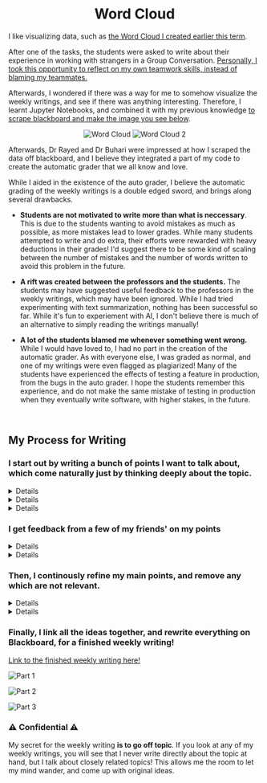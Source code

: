 <center>
<h1>Word Cloud</h1>
</center>

I like visualizing data, 
such as [the Word Cloud I created earlier this term](https://github.com/RyanSamman/BlogWordCloud). 

After one of the tasks, the students were asked to write about their experience in working with strangers in a Group Conversation. [Personally, I took this opportunity to reflect on my own teamwork skills, instead of blaming my teammates.](/writing/online-conversation) 

Afterwards, I wondered if there was a way for me to somehow visualize the weekly writings, and see if there was anything interesting. Therefore, I learnt Jupyter Notebooks, and combined it with my previous knowledge [to scrape blackboard and make the image you see below](https://github.com/RyanSamman/BlogWordCloud).

<center>
<img alt="Word Cloud" style="max-width: 100%;" src="https://pbs.twimg.com/media/Ejbu267WAAAv3kc?format=png&name=small">
<img alt="Word Cloud 2" style="max-width: 100%;" src="https://i.imgur.com/781uLid.png" />
</center>

Afterwards, Dr Rayed and Dr Buhari were impressed at how I scraped the data off blackboard, and I believe they integrated a part of my code to create the automatic grader that we all know and love.

While I aided in the existence of the auto grader, I believe the automatic grading of the weekly writings is a double edged sword, and brings along several drawbacks.

-  **Students are not motivated to write more than what is neccessary**. This is due to the students wanting to avoid mistakes as much as possible, as more mistakes lead to lower grades. While many students attempted to write and do extra, their efforts were rewarded with heavy deductions in their grades! I'd suggest there to be some kind of scaling between the number of mistakes and the number of words written to avoid this problem in the future.

- **A rift was created between the professors and the students.** The students may have suggested useful feedback to the professors in the weekly writings, which may have been ignored. While I had tried experimenting with text summarization, nothing has been successful so far. While it's fun to experiement with AI, I don't believe there is much of an alternative to simply reading the writings manually!

- **A lot of the students blamed me whenever something went wrong.** While I would have loved to, I had no part in the creation of the automatic grader. As with everyone else, I was graded as normal, and one of my writings were even flagged as plagiarized! Many of the students have experienced the effects of testing a feature in production, from the bugs in the auto grader. I hope the students remember this experience, and do not make the same mistake of testing in production when they eventually write software, with higher stakes, in the future.

<br>

## My Process for Writing

### I start out by writing a bunch of points I want to talk about, which come naturally just by thinking deeply about the topic.

<details>

I think visual design has many practical applications.

UI Design, Websites, Games, GUIs, Fliers, Logos, CVs, creating documents/reports/slides

Extensive use cases

I think at least basic knowledge of Color Theory is an essential skill, and I'm glad I am taking it in University instead of figuring it out mid career

< Talk from Mit

Slides being supplementary rather than the primary source of information, I think Mr. ragid does this well.

I find myself looking at the professor and visualizing the slides, sorta like reading a book

If we extrapolate those ideas, we could have one set of slides for 'reading', after or before the lecture, and one set of slides for 'watching', with minimalized noise for maximizing visualization

I think for any person to be successful, they need to be able to market themselves and attract the people around them. Understanding visual design plays a key role in achieving that goal


</details>


<details>

In my opinion, an eye Visual Design is very important in our modern world. To be able to stand out amongst the crowd is no small feat, and Visual Design plays a key role in achieving that goal. The use cases of Visual Design are extensive, and include UI Design, Games, Logos, Reports, CVs, and more! I am thankful that I am learning about these concepts now, instead of trying to experiment and figure things out midway through my career.

I do think that there are flaws in the Power Point slides, however, does it really matter? The slides are just one small factor in our learning experience, and



I think how the slides are presented, is more important than the slides themselves
While it may seem harsh to be comparing the course to one from Harvard or MIT,
held to the same standards
While the criticism may seem heavy, being compared to courses from harvard and MIT reflects my opinion 
Just one factor where there are many at play

</details>

<details>

In my opinion, an eye for Visual Design is very important in our modern world. To be able to stand out amongst the crowd is no small feat, however Visual Design can help form a good Brand Image of you or your company. The use cases of Visual Design are extensive, and include UI Design, Games,  Logos, Reports, CVs, and more! I am thankful that I am learning these concepts now, instead of trying to figuring things out as I go throughout my career.

I do think the slides are flawed in some aspects, however, does it matter?

Bold ^ and down

The course slides are only one small factor in our learning experience, especially for a more skills-based course.

Personally, I think the slides are more supplementary source of information than a primary source of information. I find myself looking at the professor and visualizing the slides in my mind, like reading a book.

I think this lecture from MIT

 Personally, I tend to focus more on the professor and his words than the actual slides, visualizing what he is saying in my mind, similar to reading a book.

I think how the slides are presented, is more important than the slides themselves
While it may seem harsh to be comparing the course to one from Harvard or MIT,
held to the same standards
While the criticism may seem heavy, being compared to courses from harvard and MIT reflects my opinion 
Just one factor where there are many at play

https://youtu.be/Unzc731iCUY?t=1449

</details>


### I get feedback from a few of my friends' on my points

<details>

USES OF VISUAL DESIGN
An eye for Visual Design is very important in our modern world. 

To be able to stand out among the crowd is no small feat, and you need to be able to market yourself and attract the people around you. I think Visual Design plays a large role in creating a brand image for yourself or your company, as it's use cases are extensive. From Websites and Games to Logos and CVs, you can find Visual Design applicable everywhere.

SLIDES

Personally, I think the slides are a more supplementary source of information than a primary source of information. I find myself looking at the professor and visualizing the ideas in my mind, like reading a book, instead of focusing on the slides. 

From a novice's point of view, it may seem like the slides are great. However, I do think there are flaws. 

https://youtu.be/Unzc731iCUY?t=1449

</details>

<details>

In my opinion, an eye for Visual Design is very important in our modern world. To be able to stand out amongst the crowd is no small feat, however Visual Design can help form a good Brand Image of you or your company. The use cases of Visual Design are extensive, and include UI Design, Games,  Logos, Reports, CVs, and more! I am thankful that I am learning these concepts now, instead of trying to figuring things out as I go throughout my career.

I do think the slides are flawed in some aspects, however, does it matter?

Bold ^ and down

The course slides are only one small factor in our learning experience, especially for a more skills-based course.

Personally, I think the slides are more supplementary source of information than a primary source of information. I find myself looking at the professor and visualizing the slides in my mind, like reading a book.

I think this lecture from MIT

 Personally, I tend to focus more on the professor and his words than the actual slides, visualizing what he is saying in my mind, similar to reading a book.

I think how the slides are presented, is more important than the slides themselves
While it may seem harsh to be comparing the course to one from Harvard or MIT,
held to the same standards
While the criticism may seem heavy, being compared to courses from harvard and MIT reflects my opinion 
Just one factor where there are many at play

</details>


### Then, I continously refine my main points, and remove any which are not relevant.

<details>

## SLIDES

Speaking about Presentation Design reminded me of this talk from MIT on Public Speaking:

In the talk, the presenter spoke briefly about how slides should be structured to maximize the attention of the listeners. His main points were:

Minimize the design elements on the slides

After re-watching that talk from MIT, I decided to do a case study of an extremely successful online course, Harvard's CS50x.


https://www.edx.org/course/cs50s-introduction-to-computer-science
https://cs50.harvard.edu/x/2020/

If you take a look at the slides presented in the lectures, 

https://docs.google.com/presentation/d/1KMzq3bLe7g_O4JVYZ0lxuxHjShnIk54beO84-chYTig/edit#slide=id.g62f05f0593_0_5238

you can see that they haven't just minimized the clutter, but have eliminated it entirely! The only thing on each slide is a visualization of the concept that the lecturer wants the students to be learning at that point in time.

In one of CPIT221's lectures, the professor mentioned that PowerPoint Slides are now a good way to create documents with good design. I think these days, people are confusing documents which are made for reading, and Slides which are made for presenting. When we load up the slides with a bunch of extra information, the audience's attention will be split between the presenter and the slides themselves.


Then I'll make the youtube video embedded

 Then I will put pics comparing CS50's slides to CPIT221's slides
 CS50's slides have nothing! Just a black background with boxes
//docs.google.com/presentation/d/1KMzq3bLe7g_O4JVYZ0lxuxHjShnIk54beO84-chYTig/edit#slide=id.g62f05f0593_0_5238


</details>


<details>

## SLIDES
While I was thinking about the course's slides, I remembered this talk from MIT on Public Speaking:

https://youtu.be/Unzc731iCUY?t=1449

In the talk, the presenter briefly spoke about how slides should be structured to maximize the attention of the audience. However, I was skeptical of the points mentioned at first. Therefore, I did a case study of a very popular Computer Science Course, Harvard's CS50x

https://www.edx.org/course/cs50s-introduction-to-computer-science
https://cs50.harvard.edu/x/2020/

I took a look at the slides of the course, and the results surprised me.


https://docs.google.com/presentation/d/1KMzq3bLe7g_O4JVYZ0lxuxHjShnIk54beO84-chYTig/edit#slide=id.g62f05f0593_0_5238

As you can see, there is absolutely no distractions whatsoever, the slides are very minimal and to the point. Each slide contains one bit of information at a time for the audience to slowly take in.

Compared to CPIT221's Slides:

pic of slides

From my quick research, I can summarize these points:
- The Slides should only be a secondary source of information, while the Presenter should be the primary source of information.
- The Slides shouldn't contain any unnecessary and distracting graphics

- Bigger font size and removing 


## CONCLUSION
While I do think there should be a hard copy of the information students students need to know, I don't think the slides are the ideal place to put those details. 

However, there are serious drawbacks with what I have mentioned. In an ideal world, the professors would have enough time to dedicate to preparing their lecture materials. Sadly, we aren't in an ideal world, and our professors may have better things to do with their time. However, I do think that

</details>

### Finally, I link all the ideas together, and rewrite everything on Blackboard, for a finished weekly writing!

[Link to the finished weekly writing here!](/writing/visual-design)

![Part 1](https://i.imgur.com/Q7pYydV.jpg)

![Part 2](https://i.imgur.com/IMNpUxa.jpg)

![Part 3](https://i.imgur.com/VTWU2Vv.jpg)


<div id="secret"></div>

### ⚠ Confidential ⚠

My secret for the weekly writing **is to go off topic**. If you look at any of my weekly writings, you will see that I never write directly about the topic at hand, but I talk about closely related topics! This allows me the room to let my mind wander, and come up with original ideas.
